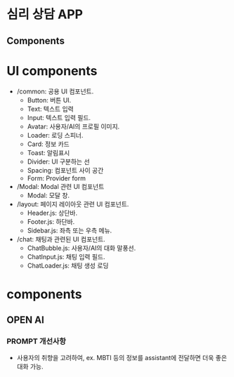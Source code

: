 # 심리 상담 APP

## Components
  # UI components
  
  - /common: 공용 UI 컴포넌트.
    - Button: 버튼 UI.
    - Text: 텍스트 입력
    - Input: 텍스트 입력 필드.
    - Avatar: 사용자/AI의 프로필 이미지.
    - Loader: 로딩 스피너.
    - Card: 정보 카드
    - Toast: 알림표시
    - Divider: UI 구분하는 선
    - Spacing: 컴포넌트 사이 공간
    - Form: Provider form
  - /Modal: Modal 관련 UI 컴포넌트
    - Modal: 모달 창.
  - /layout: 페이지 레이아웃 관련 UI 컴포넌트.
    - Header.js: 상단바.
    - Footer.js: 하단바.
    - Sidebar.js: 좌측 또는 우측 메뉴.
  - /chat: 채팅과 관련된 UI 컴포넌트.
    - ChatBubble.js: 사용자/AI의 대화 말풍선.
    - ChatInput.js: 채팅 입력 필드.
    - ChatLoader.js: 채팅 생성 로딩

  # components

## OPEN AI 
  ### PROMPT 개선사항
  
  - 사용자의 취향을 고려하여, ex. MBTI 등의 정보를 assistant에 전달하면 더욱 좋은 대화 가능.
